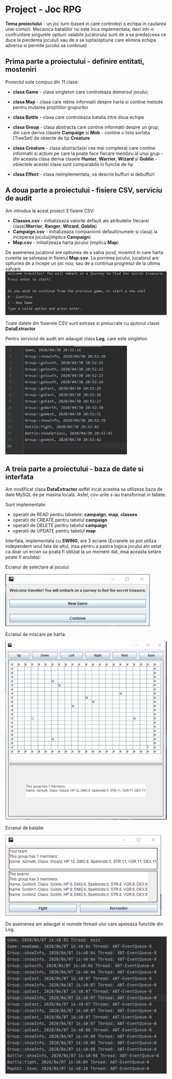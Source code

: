 # Project - Joc RPG

**Tema proiectului** - un joc turn-based in care controlezi o echipa in cautarea unei comori. Mecanica bataliilor nu este inca implementata,
deci intr-o confruntare singurele optiuni valabile jucatorului sunt de a se preda(ceea ce duce la pierderea jocului) sau de a se lupta(optiune care elimina echipa adversa si permite jocului sa continue)
## Prima parte a proiectului - definire entitati, mosteniri

Proiectul este compus din 11 clase:
- **clasa Game** - clasa singleton care controleaza demersul jocului;

- **clasa Map** -  clasa care retine informatii despre harta si contine metode pentru mutarea prozitiilor grupurilor

- **clasa Battle** - clasa care controleaza batalia intre doua echipe

- **clasa Group** - clasa abstracta care contine informatii despre un grup, din care deriva clasele **Campaign** si **Mob**
                  - contine o lista sortata (TreeSet) de obiecte de tip **Creature**
                  
- **clasa Creature** - clasa abstracta(si cea mai complexa) care contine informatii si actiuni pe care la poate face fiecare membru al unui grup
                     - din aceasta clasa deriva clasele **Hunter**, **Warrior**, **Wizard** si **Goblin**
                     - obiectele acestei clase sunt comparabile in functie de hp
                     
- **clasa Effect** - clasa neimplementata, va descrie buffuri si debuffuri


## A doua parte a proiectului - fisiere CSV, serviciu de audit

Am introdus la acest proiect 3 fisiere CSV:
- **Classes.csv** - initializeaza valorile default ale atributelor fiecarei clase(**Warrior**, **Ranger**, **Wizard**, **Goblin**)
- **Campaign.csv** - initializeaza companionii default(numele si clasa) la inceperea jocului(implica **Campaign**)
- **Map.csv** - initializeaza harta jocului (implica **Map**)

De asemenea jucatorul are optiunea de a salva jocul, moemnt in care harta curenta se salveasa in fisierul **Map.csv**.
La pornirea jocului, jucatorul are optiunea de a incepe un joc nou, sau de a continua progresul de la ultima salvare.
![img](https://raw.githubusercontent.com/stefzah/Project-PAO/master/b6cedbcae28ec078f362383d358512d6.png)

Toate datele din fisierele CSV sunt extrase si prelucrate cu ajutorul clasei **DataExtractor**

Pentru serviciul de audit am adaugat clasa **Log**, care este singleton.

![img](https://raw.githubusercontent.com/stefzah/Project-PAO/master/d32fce1ec29ea46ac90d2d49e339c46f.png)

## A treia parte a proiectului - baza de date si interfata

Am modificat clasa **DataExtractor** astfel incat acestea sa utilizeze baza de date MySQL de pe masina locala. Asfel, csv-urile s-au transformat in tabele.

Sunt implementate: 
- operatii de READ pentru tabelele: **campaign**, **map**, **classes**
- operatii de CREATE pentru tabelul **campaign**
- operatii de DELETE pentru tabelul **campaign**
- operatii de UPDATE pentru tabelul **map**

Interfata, implementata cu **SWING**, are 3 ecrane (Ecranele se pot utiliza independent unul fata de altul, insa pentru a pastra logica jocului am setat ca doar un ecran sa poata fi utilizat la un moment dat, insa aceasta setare poate fi anulata):

Ecranul de selectare al jocului:

![img](https://github.com/stefzah/Project-PAO/blob/master/2a6119b9d08e323c1e8c05e3a8f8e04f.png)

Ecranul de miscare pe harta:

![img](https://github.com/stefzah/Project-PAO/blob/master/2592b31254a749fb327b31233552cd7e.png)

Ecranul de batalie:

![img](https://github.com/stefzah/Project-PAO/blob/master/0ac16720c235623e7921e59edd00d065.png)

De asemenea am adaugat si numele thread-ului care apeleaza functiile din Log.

![img](https://github.com/stefzah/Project-PAO/blob/master/a183dfbdbc17595779f72fd1328029aa.png)






